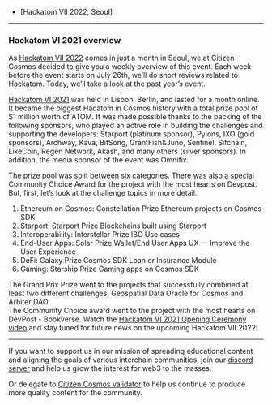 - [Hackatom VII 2022, Seoul]
------------------------------------------------------------------------------------------------------------------------------------------------------------------
### Hackatom VI 2021 overview

As [Hackatom VII 2022](https://www.buidl.asia/hackatom-seoul-2022) comes in just a month in Seoul, we at Citizen Cosmos decided to give you a weekly overview of this event. Each week before the event starts on July 26th, we’ll do short reviews related to Hackatom. Today, we’ll take a look at the past year’s event.

[Hackatom VI 2021](https://hackatom.org/) was held in Lisbon, Berlin, and lasted for a month online. It became the biggest Hacatom in Cosmos history with a total prize pool of $1 million worth of ATOM. It was made possible thanks to the backing of the following sponsors, who played an active role in building the challenges and supporting the developers: Starport (platinum sponsor), Pylons, IXO (gold sponsors), Archway, Kava, BitSong, GrantFish&Juno, Sentinel, Sifchain, LikeCoin, Regen Network, Akash, and many others (silver sponsors). In addition, the media sponsor of the event was Omnifix. 

The prize pool was split between six categories. There was also a special Community Choice Award for the project with the most hearts on Devpost. But, first, let’s look at the challenge topics in more detail.

1. Ethereum on Cosmos: Constellation Prize
Ethereum projects on Cosmos SDK
2. Starport: Starport Prize
Blockchains built using Starport
3. Interoperability: Interstellar Prize
IBC Use cases
4. End-User Apps: Solar Prize
Wallet/End User Apps UX — Improve the User Experience
5. DeFi: Galaxy Prize
Cosmos SDK Loan or Insurance Module
6. Gaming: Starship Prize
Gaming apps on Cosmos SDK

The Grand Prix Prize went to the projects that successfully combined at least two different challenges: Geospatial Data Oracle for Cosmos and Arbiter DAO.  
The Community Choice award went to the project with the most hearts on DevPost - Bookverse. 
Watch the [Hackatom VI 2021 Opening Ceremony video](https://www.youtube.com/watch?v=6bq-JaViGRM) and stay tuned for future news on the upcoming Hackatom VII 2022!

------------------------------------------------------------------------------------------------------------------------------------------------------------------

If you want to support us in our mission of spreading educational content and aligning the goals of various interchain communities, join our [discord server](https://discord.gg/kJaG3EucCX) and help us grow the interest for web3 to the masses.

Or delegate to [Citizen Cosmos validator](https://www.citizencosmos.space/staking) to help us continue to produce more quality content for the community.
